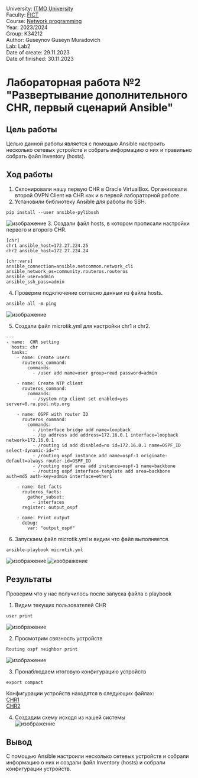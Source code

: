 University: [ITMO University](https://itmo.ru/ru/) \
Faculty: [FICT](https://fict.itmo.ru) \
Course: [Network programming](https://github.com/itmo-ict-faculty/network-programming) \
Year: 2023/2024 \
Group: K34212 \
Author: Guseynov Guseyn Muradovich \
Lab: Lab2 \
Date of create: 29.11.2023 \
Date of finished: 30.11.2023

# Лабораторная работа №2 "Развертывание дополнительного CHR, первый сценарий Ansible"

## Цель работы
Целью данной работы является с помощью Ansible настроить несколько сетевых устройств и собрать информацию о них и правильно собрать файл Inventory (hosts).

## Ход работы
1. Склонировали нашу первую CHR в Oracle VirtualBox. Организовали второй OVPN Client на CHR как и в первой лабораторной работе. 
2. Установили библиотеку Ansible для работы по SSH. 
```
pip install --user ansible-pylibssh
```
![изображение](https://github.com/GuseynovGM/2023_2024-network-programming-k33212-Guseynov_G_M/blob/main/lab2/images/1.%20ansible.png)
3. Создали файл hosts, в котором прописали настройки первого и второго CHR. 
```
[chr]
chr1 ansible_host=172.27.224.25
chr2 ansible_host=172.27.224.24

[chr:vars]
ansible_connection=ansible.netcommon.network_cli
ansible_network_os=community.routeros.routeros
ansible_user=admin
ansible_ssh_pass=admin
```

4. Проверим подключение согласно данныи из файла hosts. 
```
ansible all -m ping
```
![изображение](https://github.com/GuseynovGM/2023_2024-network-programming-k33212-Guseynov_G_M/blob/main/lab2/images/2.%20ping%20chr.png)

5. Создали файл microtik.yml для настройки chr1 и chr2. 
```
---
- name:  CHR setting
  hosts: chr
  tasks:
    - name: Create users
      routeros_command:
        commands: 
          - /user add name=user group=read password=admin

    - name: Create NTP client
      routeros_command:
        commands:
          - /system ntp client set enabled=yes server=0.ru.pool.ntp.org
        
    - name: OSPF with router ID
      routeros_command:
        commands: 
          - /interface bridge add name=loopback
          - /ip address add address=172.16.0.1 interface=loopback network=172.16.0.1
          - /routing id add disabled=no id=172.16.0.1 name=OSPF_ID select-dynamic-id=""
          - /routing ospf instance add name=ospf-1 originate-default=always router-id=OSPF_ID
          - /routing ospf area add instance=ospf-1 name=backbone
          - /routing ospf interface-template add area=backbone auth=md5 auth-key=admin interface=ether1

    - name: Get facts
      routeros_facts:
        gather_subset:
          - interfaces
      register: output_ospf

    - name: Print output
      debug:
        var: "output_ospf"
```
6. Запускаем файл microtik.yml и видим что файл выполняется.
```
ansible-playbook microtik.yml
```
![изображение](https://github.com/GuseynovGM/2023_2024-network-programming-k33212-Guseynov_G_M/blob/main/lab2/images/3.%20playbook.png)
![изображение](https://github.com/GuseynovGM/2023_2024-network-programming-k33212-Guseynov_G_M/blob/main/lab2/images/4.%20playbook.png)

## Результаты
Проверим что у нас получилось после запуска файла с playbook
1. Видим текущих пользователей CHR 
```
user print
```
![изображение](https://github.com/GuseynovGM/2023_2024-network-programming-k33212-Guseynov_G_M/blob/main/lab2/images/5.%20user.png)

2. Просмотрим связность устройств
```
Routing ospf neighbor print
```
![изображение](https://github.com/GuseynovGM/2023_2024-network-programming-k33212-Guseynov_G_M/blob/main/lab2/images/6.%20ospf.png)

3. Пронаблюдаем итоговую конфигурацию устройств
```
export compact
```
Конфигурации устройств находятся в следующих файлах: \
[CHR1](https://github.com/GuseynovGM/2023_2024-network-programming-k33212-Guseynov_G_M/blob/main/lab2/CHR1.rsc) \
[CHR2](https://github.com/GuseynovGM/2023_2024-network-programming-k33212-Guseynov_G_M/blob/main/lab2/CHR2.rsc)

4. Создадим схему исходя из нашей системы \
![изображение](https://github.com/GuseynovGM/2023_2024-network-programming-k33212-Guseynov_G_M/blob/main/lab2/images/7.%20schene.png)

## Вывод
С помощью Ansible настроили несколько сетевых устройств и собрали информацию о них и создали файл Inventory (hosts) и собрали конфигурации устройств.
